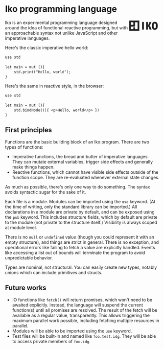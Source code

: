 # Iko programming language

<img align="right" src="./logo.svg" alt="Iko logo" width="100" />

Iko is an experimental programming language designed around the idea of
functional reactive programming, but with an approachable syntax not
unlike JavaScript and other imperative languages.

Here's the classic imperative hello world:

```
use std

let main = mut (){
    std.print("Hello, world");
}
```

Here's the same in reactive style, in the browser:

```
use std

let main = mut (){
    std.bindNode((){ <p>Hello, world</p> })    
}
```

## First principles

Functions are the basic building block of an Iko program. There are two types of
functions:

-   Imperative functions, the bread and butter of imperative languages. They can
    mutate external variables, trigger side effects and generally make things
    happen.
-   Reactive functions, which cannot have visible side effects outside of the
    function scope. They are re-evaluated whenever external state changes.

As much as possible, there's only one way to do something. The syntax avoids
syntactic sugar for the sake of it.

Each file is a module. Modules can be imported using the `use` keyword. (At the
time of writing, only the standard library can be imported.) All declarations in
a module are private by default, and can be exposed using the `pub` keyword.
This includes structure fields, which by default are private to the module (not
private to the structure itself.) Visibility is always scoped at module level.

There is no `null` or `undefined` value (though you could represent it with
an empty structure), and things are strict in general. There is no exception,
and operational errors like failing to fetch a value are explicitly handled.
Events like accessing a list out of bounds will terminate the program to
avoid unpredictable behavior.

Types are nominal, not structural. You can easily create new types, notably
unions which can include primitives and structs.

## Future works

-   IO functions like `fetch()` will return promises, which won't need to be
    awaited explicitly. Instead, the language will suspend the current function(s)
    until all promises are resolved. The result of the fetch will be available as
    a regular value, transparently. This allows triggering the maximum parallel
    work possible, including fetching multiple resources in parallel.
-   Modules will be able to be imported using the `use` keyword.
-   Test files will be built-in and named like `foo.test.idg`. They will be able
    to access private members of `foo.idg`.
